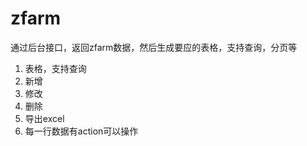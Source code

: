 zfarm
====

通过后台接口，返回zfarm数据，然后生成要应的表格，支持查询，分页等
1. 表格，支持查询
2. 新增
3. 修改
4. 删除
5. 导出excel
6. 每一行数据有action可以操作